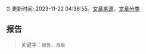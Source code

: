 :alarm_clock: 更新时间: 2023-11-22 04:36:55。[文章来源](/README.md)、[文章分类](/TAGS.md)

## 报告


> 关键字：`报告`、`月报`



